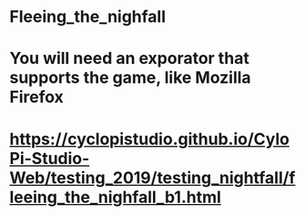 # Fleeing_the_nighfall
# You will need an exporator that supports the game, like Mozilla Firefox
#  https://cyclopistudio.github.io/CyloPi-Studio-Web/testing_2019/testing_nightfall/fleeing_the_nighfall_b1.html

